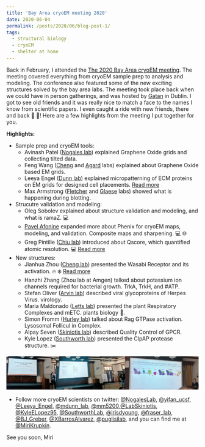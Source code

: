 ```yaml
---
title: 'Bay Area cryoEM meeting 2020'
date: 2020-06-04
permalink: /posts/2020/06/blog-post-1/
tags:
  - structural biology
  - cryoEM
  - shelter at home
---
```


Back in February, I attended the [The 2020 Bay Area cryoEM meeting](https://www.gatan.com/company/events/bay-area-cryo-em-meeting). The meeting covered everything from cryoEM sample prep to analysis and modeling. The conference also featured some of the new exciting structures solved by the bay area labs. The meeting took place back when we could have in person gatherings, and was hosted by [Gatan](https://www.gatan.com) in Dublin. I got to see old friends and it was really nice to match a face to the names I know from scientific papers. I even caught a ride with new friends, there and back :car: :car:! Here are a few highlights from the meeting I put together for you. 

**Highlights:**

  * Sample prep and cryoEM tools:
    * Avinash Patel ([Nogales lab](http://cryoem.berkeley.edu)) explained Graphene Oxide grids and collecting tilted data.
    * Feng Wang ([Cheng](https://cryoem.ucsf.edu/people) and [Agard](https://msg.ucsf.edu/agard-lab) labs) explained about Graphene Oxide based EM grids.
    * Leeya Engel ([Dunn lab](https://dunngroup.stanford.edu/index.php)) explained micropatterning of ECM proteins on EM grids for designed cell placements. [Read more](https://iopscience.iop.org/article/10.1088/1361-6439/ab419a)
    * Max Armstrong ([Fletcher](https://fletchlab.berkeley.edu) and [Glaese](https://biosciences.lbl.gov/profiles/robert-m-glaeser/) labs) showed what is happening during blotting. 
  * Strucutre validation and modeling:
    * Oleg Sobolev explained about structure validation and modeling, and what is ramaZ. :computer:
    * [Pavel Afonine](https://biosciences.lbl.gov/profiles/pavel-afonine/) expanded more about Phenix for cryoEM maps, modeling, and validation. Composite maps and sharpening. :computer: :globe_with_meridians:
    * Greg Pintilie ([Chiu lab](https://profiles.stanford.edu/wah-chiu)) introduced about Qscore, which quantified atomic resolution. :computer: [Read more](https://www.nature.com/articles/s41592-020-0731-1)
  * New structures:
    * Jianhua Zhou ([Cheng lab](https://cryoem.ucsf.edu/people)) presented the Wasabi Receptor and its activation. :fire: :snowflake: [Read more](https://www.biorxiv.org/content/10.1101/2019.12.26.888982v1)
    * Hanzhi Zhang (Zhou lab at Amgen) talked about potassium ion channels required for bacterial growth. TrkA, TrkH, and #ATP. 
    * Stefan Oliver ([Arvin lab](https://profiles.stanford.edu/ann-arvin)) described viral glycoproteins of Herpes Virus. virology. 
    * Maria Maldonado ([Letts lab](https://letts.faculty.ucdavis.edu)) presented the plant Respiratory Complexes and mETC. plants biology :herb:. 
    * Simon Fromm ([Hurley lab](http://membrane.berkeley.edu)) talked about Rag GTPase activation. Lysosomal Follicul in Complex.
    * Alpay Seven ([Skiniotis lab](https://med.stanford.edu/profiles/georgios-skiniotis)) described Quality Control of GPCR.
    * Kyle Lopez ([Southworth lab](https://southworthlab.ucsf.edu)) presented the ClpAP protease structure. :scissors:
    
![](/images/bayareacryoem.png)

  *  Follow more cryoEM scientists on twitter: [@NogalesLab](https://twitter.com/NogalesLab), [@yifan_ucsf](https://twitter.com/yifan_ucsf), [@Leeya_Engel](https://twitter.com/Leeya_Engel), [@mdunn_lab](https://twitter.com/dunn_lab), [@mm5200](https://twitter.com/mm5200),[@LabSkiniotis](https://twitter.com/LabSkiniotis), [@KyleELopez95](https://twitter.com/KyleELopez95), [@SouthworthLab](https://twitter.com/SouthworthLab), [@irisdyoung](https://twitter.com/irisdyoung), [@fraser_lab](https://twitter.com/fraser_lab), [@BJ_Greber](https://twitter.com/BJ_Greber), [@XBarrosAlvarez](https://twitter.com/XBarrosAlvarez), [@puglisilab](https://twitter.com/PuglisiLab), and you can find me at [@MiriKrupkin](https://twitter.com/MiriKrupkin).
  
See you soon, 
Miri
